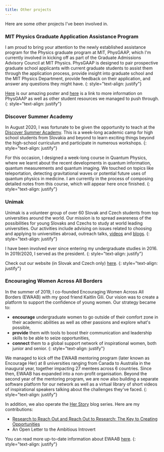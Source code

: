 ```yaml
---
title: Other projects
---
```


Here are some other projects I've been involved in.

### MIT Physics Graduate Application Assistance Program

I am proud to bring your attention to the newly established assistance program for the Physics graduate program at MIT, PhysGAAP, which I'm currently involved in kicking off as part of the Graduate Admissions Advisory Council at MIT Physics. PhysGAAP is designed to pair prospective graduate school applicants with current graduate students to assist them through the application process, provide insight into graduate school and the MIT Physics Department, provide feedback on their application, and answer any questions they might have.
{: style="text-align: justify"}

[Here](https://web.mit.edu/physics/prospective/graduate/PhysGAAP_poster.pdf) is our amazing poster and [here](https://web.mit.edu/physics/prospective/graduate/application_guidance.html) is a link to more information on PhysGAAP as well as other student resources we managed to push through.
{: style="text-align: justify"}

### Discover Summer Academy

In August 2020, I was fortunate to be given the opportunity to teach at the [Discover Summer Academy](https://discover.sk/en/). This is a week-long academic camp for high school students from Slovakia and beyond to learn exciting things beyond the high-school curriculum and participate in numerous workshops.
{: style="text-align: justify"}

For this occasion, I designed a week-long course in Quantum Physics, where we learnt about the recent developments in quantum information, quantum measurements and quantum imaging. We touched on topics like teleportation, detecting gravitational waves or potential future uses of quantum physics in medicine. I am currently in the process of composing detailed notes from this course, which will appear here once finished.
{: style="text-align: justify"}

### Unimak

Unimak is a volunteer group of over 60 Slovak and Czech students from top universities around the world. Our mission is to spread awareness of the possibilities for young Slovaks and Czechs to study at world leading universities. Our activities include advising on issues related to choosing and applying to universities abroad, outreach talks, [videos](https://www.youtube.com/channel/UCSzDttGeQ_Dn4Q1XW6malmw/featured?view_as=subscriber) and [blogs](https://dennikn.sk/autor/oxbridge-admissions/).
{: style="text-align: justify"}

I have been involved ever since entering my undergraduate studies in 2016. In 2019/2020, I served as the president.
{: style="text-align: justify"}

Check out our website (in Slovak and Czech only) [here](https://unimak.sk/).
{: style="text-align: justify"}

### Encouraging Women Across All Borders

In the summer of 2019, I co-founded Encouraging Women Across All Borders (EWAAB) with my good friend Kaitlin Gili. Our vision was to create a platform to support the confidence of young women. Our strategy became to:
- **encourage** undergraduate women to go outside of their comfort zone in their academic abilities as well as other passions and explore what's possible,
- **provide** them with tools to boost their communication and leadership skills to be able to seize opportunities,
- **connect** them to a global support network of inspirational women, both junior and senior.
{: style="text-align: justify"}

We managed to kick off the EWAAB mentoring program (later known as Encourage Her) at 8 universities ranging from Canada to Australia in the inaugural year, together impacting 27 mentees across 6 countries. Since then, EWAAB has expanded into a non-profit organisation. Beyond the second year of the mentoring program, we are now also building a separate software platform for our network as well as a virtual library of short videos of inspirational speakers talking about the challenges they've faced. 
{: style="text-align: justify"}

In addition, we also operate the [Her Story](https://www.ewaab.org/her-story) blog series. Here are my contributions:
- [Research to Reach Out and Reach Out to Research: The Key to Creating Opportunities](https://www.ewaab.org/post/research-to-reach-out-and-reach-out-to-research-the-key-to-creating-opportunities)
- An Open Letter to the Ambitious Introvert

You can read more up-to-date information about EWAAB [here](https://www.ewaab.org/).
{: style="text-align: justify"}

